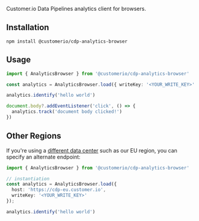 Customer.io Data Pipelines analytics client for browsers.

## Installation

```
npm install @customerio/cdp-analytics-browser
```

## Usage

```ts
import { AnalyticsBrowser } from '@customerio/cdp-analytics-browser'

const analytics = AnalyticsBrowser.load({ writeKey: '<YOUR_WRITE_KEY>' })

analytics.identify('hello world')

document.body?.addEventListener('click', () => {
  analytics.track('document body clicked!')
})
```

## Other Regions

If you're using a [different data center](https://customer.io/docs/accounts-and-workspaces/data-centers/) such as our EU region, you can specify an alternate endpoint:

```ts
import { AnalyticsBrowser } from '@customerio/cdp-analytics-browser'

// instantiation
const analytics = AnalyticsBrowser.load({
  host: 'https://cdp-eu.customer.io',
  writeKey: '<YOUR_WRITE_KEY>'
});

analytics.identify('hello world')
```
